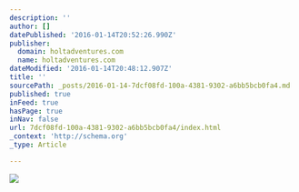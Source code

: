 ```yaml
---
description: ''
author: []
datePublished: '2016-01-14T20:52:26.990Z'
publisher:
  domain: holtadventures.com
  name: holtadventures.com
dateModified: '2016-01-14T20:48:12.907Z'
title: ''
sourcePath: _posts/2016-01-14-7dcf08fd-100a-4381-9302-a6bb5bcb0fa4.md
published: true
inFeed: true
hasPage: true
inNav: false
url: 7dcf08fd-100a-4381-9302-a6bb5bcb0fa4/index.html
_context: 'http://schema.org'
_type: Article

---
```

![](http://holtadventures.com/wp-content/Gallery/Laos/DSC_0223.JPG)
